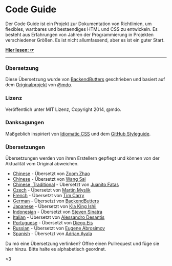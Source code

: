 # Code Guide

Der Code Guide ist ein Projekt zur Dokumentation von Richtlinien, um flexibles, wartbares und bestaendiges HTML und CSS zu entwickeln. Es besteht aus Erfahrungen von Jahren der Programmierung in Projekten verschiedener Gr&ouml;&szlig;en. Es ist nicht allumfassend, aber es ist ein guter Start.

**[Hier lesen: ☞](https://pomcanys.github.io/code-guide/)**

---

### &Uuml;bersetzung
Diese &Uuml;bersetzung wurde von [BackendButters](https://github.com/BackendButters) geschrieben und basiert auf dem [Originalprojekt](http://codeguide.co/) von [@mdo](https://twitter.com/mdo).

### Lizenz

Ver&ouml;ffentlich unter MIT Lizenz, Copyright 2014, @mdo.

### Danksagungen

Ma&szlig;geblich inspiriert von [Idiomatic CSS](https://github.com/necolas/idiomatic-css) und dem [GitHub Styleguide](http://github.com/styleguide).

### &Uuml;bersetzungen

&Uuml;bersetzungen werden von ihren Erstellern gepflegt und k&ouml;nnen von der Aktualit&auml;t vom Original abweichen.

- [Chinese](http://zoomzhao.github.io/code-guide/) - &Uuml;bersetzt von [Zoom Zhao](https://github.com/ZoomZhao)
- [Chinese](http://codeguide.bootcss.com/) - &Uuml;bersetzt von [Wang Sai](https://github.com/wangsai)
- [Chinese, Traditional](http://juanitofatas.github.io/code-guide/) - &Uuml;bersetzt von [Juanito Fatas](https://github.com/JuanitoFatas)
- [Czech](http://smedzlatko.github.io/) - &Uuml;bersetzt von [Martin Myslík](https://github.com/Smedzlatko)
- [French](http://pixelastic.github.io/code-guide/) - &Uuml;bersetzt von [Tim Carry](https://github.com/pixelastic/)
- [German](http://BackendButters.github.io/code-guide/) - &Uuml;bersetzt von [BackendButters](https://github.com/BackendButters)
- [Japanese](http://kia-king.com/code-guide/) - &Uuml;bersetzt von [Kia King Ishii](https://github.com/kiaking)
- [Indonesian](http://diagramatics.github.io/code-guide-id) - &Uuml;bersetzt von [Steven Sinatra](http://diagramatics.me)
- [Italian](http://alessandro1997.github.io/code-guide/) - &Uuml;bersetzt von [Alessandro Desantis](https://github.com/alessandro1997)
- [Portuguese](http://diegoeis.github.io/code-guide/) - &Uuml;bersetzt von [Diego Eis](http://tableless.com.br/)
- [Russian](http://instanceofpro.github.io/code-guide/) - &Uuml;bersetzt von [Eugene Abrosimov](https://github.com/instanceofpro)
- [Spanish](http://adrianayala.mx/code-guide/es/) - &Uuml;bersetzt von [Adrian Ayala](http://adrianayala.mx/)

Du m&ouml; eine &Uuml;bersetzung verlinken? &Ouml;ffne einen Pullrequest und f&uuml;ge sie hier hinzu. Bitte halte es alphabetisch geordnet.

<3
